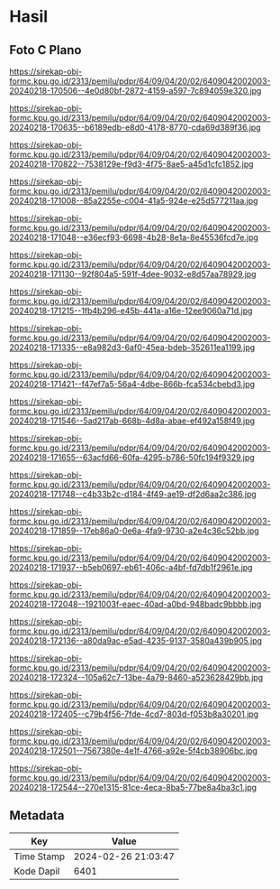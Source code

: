 # Hasil

## Foto C Plano

https://sirekap-obj-formc.kpu.go.id/2313/pemilu/pdpr/64/09/04/20/02/6409042002003-20240218-170506--4e0d80bf-2872-4159-a597-7c894059e320.jpg

https://sirekap-obj-formc.kpu.go.id/2313/pemilu/pdpr/64/09/04/20/02/6409042002003-20240218-170635--b6189edb-e8d0-4178-8770-cda69d389f36.jpg

https://sirekap-obj-formc.kpu.go.id/2313/pemilu/pdpr/64/09/04/20/02/6409042002003-20240218-170822--7538129e-f9d3-4f75-8ae5-a45d1cfc1852.jpg

https://sirekap-obj-formc.kpu.go.id/2313/pemilu/pdpr/64/09/04/20/02/6409042002003-20240218-171008--85a2255e-c004-41a5-924e-e25d577211aa.jpg

https://sirekap-obj-formc.kpu.go.id/2313/pemilu/pdpr/64/09/04/20/02/6409042002003-20240218-171048--e36ecf93-6698-4b28-8e1a-8e45536fcd7e.jpg

https://sirekap-obj-formc.kpu.go.id/2313/pemilu/pdpr/64/09/04/20/02/6409042002003-20240218-171130--92f804a5-591f-4dee-9032-e8d57aa78929.jpg

https://sirekap-obj-formc.kpu.go.id/2313/pemilu/pdpr/64/09/04/20/02/6409042002003-20240218-171215--1fb4b296-e45b-441a-a16e-12ee9060a71d.jpg

https://sirekap-obj-formc.kpu.go.id/2313/pemilu/pdpr/64/09/04/20/02/6409042002003-20240218-171335--e8a982d3-6af0-45ea-bdeb-352611ea1199.jpg

https://sirekap-obj-formc.kpu.go.id/2313/pemilu/pdpr/64/09/04/20/02/6409042002003-20240218-171421--f47ef7a5-56a4-4dbe-866b-fca534cbebd3.jpg

https://sirekap-obj-formc.kpu.go.id/2313/pemilu/pdpr/64/09/04/20/02/6409042002003-20240218-171546--5ad217ab-668b-4d8a-abae-ef492a158f49.jpg

https://sirekap-obj-formc.kpu.go.id/2313/pemilu/pdpr/64/09/04/20/02/6409042002003-20240218-171655--63acfd66-60fa-4295-b786-50fc194f9329.jpg

https://sirekap-obj-formc.kpu.go.id/2313/pemilu/pdpr/64/09/04/20/02/6409042002003-20240218-171748--c4b33b2c-d184-4f49-ae19-df2d6aa2c386.jpg

https://sirekap-obj-formc.kpu.go.id/2313/pemilu/pdpr/64/09/04/20/02/6409042002003-20240218-171859--17eb86a0-0e6a-4fa9-9730-a2e4c36c52bb.jpg

https://sirekap-obj-formc.kpu.go.id/2313/pemilu/pdpr/64/09/04/20/02/6409042002003-20240218-171937--b5eb0697-eb61-406c-a4bf-fd7db1f2961e.jpg

https://sirekap-obj-formc.kpu.go.id/2313/pemilu/pdpr/64/09/04/20/02/6409042002003-20240218-172048--1921003f-eaec-40ad-a0bd-948badc9bbbb.jpg

https://sirekap-obj-formc.kpu.go.id/2313/pemilu/pdpr/64/09/04/20/02/6409042002003-20240218-172136--a80da9ac-e5ad-4235-9137-3580a439b905.jpg

https://sirekap-obj-formc.kpu.go.id/2313/pemilu/pdpr/64/09/04/20/02/6409042002003-20240218-172324--105a62c7-13be-4a79-8460-a523628429bb.jpg

https://sirekap-obj-formc.kpu.go.id/2313/pemilu/pdpr/64/09/04/20/02/6409042002003-20240218-172405--c79b4f56-7fde-4cd7-803d-f053b8a30201.jpg

https://sirekap-obj-formc.kpu.go.id/2313/pemilu/pdpr/64/09/04/20/02/6409042002003-20240218-172501--7567380e-4e1f-4766-a92e-5f4cb38906bc.jpg

https://sirekap-obj-formc.kpu.go.id/2313/pemilu/pdpr/64/09/04/20/02/6409042002003-20240218-172544--270e1315-81ce-4eca-8ba5-77be8a4ba3c1.jpg


## Metadata

| Key        | Value               |
| ---------- | ------------------- |
| Time Stamp | 2024-02-26 21:03:47 |
| Kode Dapil | 6401                |



